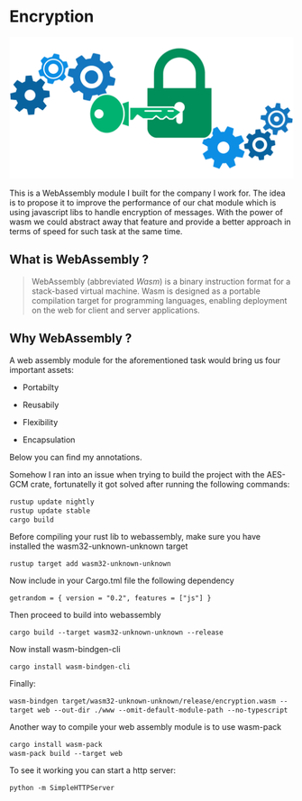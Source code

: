 # Encryption



![](./encryption.png)



This is a WebAssembly module I built for the company I work for. The idea is to propose it to improve the 
performance of our chat module which is using javascript libs to handle encryption of messages. With the 
power of wasm we could abstract away that feature and provide a better approach in terms of speed for such 
task at the same time.



## What is WebAssembly ?

> WebAssembly (abbreviated *Wasm*) is a binary instruction format for a stack-based virtual machine. Wasm is designed as a portable compilation target for programming languages, enabling deployment on the web for client and server applications.

## Why WebAssembly ?

A web assembly module for the aforementioned task would bring us four important assets:


- Portabilty

- Reusabily

- Flexibility

- Encapsulation


Below you can find my annotations.



Somehow I ran into an issue when trying to build the project with the AES-GCM crate, 
fortunatelly it got solved after running the following commands:

```console
rustup update nightly
rustup update stable
cargo build
```


Before compiling your rust lib to webassembly, make sure you have installed the 
wasm32-unknown-unknown target

```console
rustup target add wasm32-unknown-unknown
```

Now include in your Cargo.tml file the following dependency

```console
getrandom = { version = "0.2", features = ["js"] }
```

Then proceed to build into webassembly

```console
cargo build --target wasm32-unknown-unknown --release
```

Now install wasm-bindgen-cli

```console
cargo install wasm-bindgen-cli   
```

Finally:

```console
wasm-bindgen target/wasm32-unknown-unknown/release/encryption.wasm --target web --out-dir ./www --omit-default-module-path --no-typescript
```

Another way to compile your web assembly module is to use wasm-pack

```console
cargo install wasm-pack
wasm-pack build --target web
```

To see it working you can start a http server:

```console
python -m SimpleHTTPServer
```